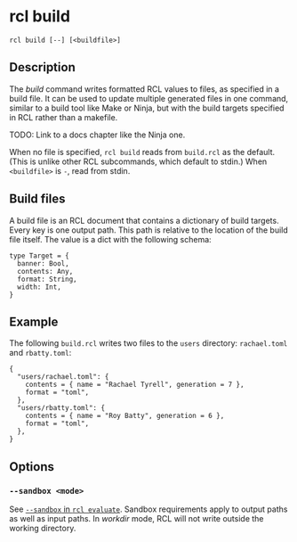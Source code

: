 # rcl build

    rcl build [--] [<buildfile>]

## Description

The _build_ command writes formatted <abbr>RCL</abbr> values to files, as
specified in a build file. It can be used to update multiple generated files in
one command, similar to a build tool like Make or Ninja, but with the build
targets specified in <abbr>RCL</abbr> rather than a makefile.

TODO: Link to a docs chapter like the Ninja one.

When no file is specified, `rcl build` reads from `build.rcl` as the default.
(This is unlike other <abbr>RCL</abbr> subcommands, which default to stdin.)
When `<buildfile>` is `-`, read from stdin.

## Build files

A build file is an <abbr>RCL</abbr> document that contains a dictionary of build
targets. Every key is one output path. This path is relative to the location of
the build file itself. The value is a dict with the following schema:

```rcl
type Target = {
  banner: Bool,
  contents: Any,
  format: String,
  width: Int,
}
```

## Example

The following `build.rcl` writes two files to the `users` directory:
`rachael.toml` and `rbatty.toml`:

```rcl
{
  "users/rachael.toml": {
    contents = { name = "Rachael Tyrell", generation = 7 },
    format = "toml",
  },
  "users/rbatty.toml": {
    contents = { name = "Roy Batty", generation = 6 },
    format = "toml",
  },
}
```

## Options

### `--sandbox <mode>`

See [`--sandbox` in `rcl evaluate`](rcl_evaluate.md#-sandbox-mode). Sandbox
requirements apply to output paths as well as input paths. In _workdir_ mode,
<abbr>RCL</abbr> will not write outside the working directory.
